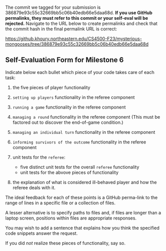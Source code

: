 The commit we tagged for your submission is 386879e93c55c32669bb5c06b40edb66e5daa68d.
**If you use GitHub permalinks, they must refer to this commit or your self-eval will be rejected.**
Navigate to the URL below to create permalinks and check that the commit hash in the final permalink URL is correct:

https://github.khoury.northeastern.edu/CS4500-F23/mysterious-mongooses/tree/386879e93c55c32669bb5c06b40edb66e5daa68d

## Self-Evaluation Form for Milestone 6

Indicate below each bullet which piece of your code takes care of each task:

1. the five pieces of player functionality

2. `setting up players` functionality in the referee component 

3. `running a game` functionality in the referee component

4. `managing a round` functionality in the referee component
    (This must be factored out to discover the end-of-game condition.)

5. `managing an individual turn` functionality in the referee component

6. `informing survivors of the outcome` functionality in the referee component

7. unit tests for the `referee`:

   - five distinct unit tests for the overall `referee` functionality
   - unit tests for the abvove pieces of functionality 
   
8. the explanation of what is considered ill-behaved player and how the referee deals with it.

The ideal feedback for each of these points is a GitHub perma-link to
the range of lines in a specific file or a collection of files.

A lesser alternative is to specify paths to files and, if files are
longer than a laptop screen, positions within files are appropriate
responses.

You may wish to add a sentence that explains how you think the
specified code snippets answer the request.

If you did *not* realize these pieces of functionality, say so.


